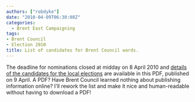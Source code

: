```yaml
---
authors: ["robdyke"]
date: "2010-04-09T06:30:08Z"
categories:
  - Brent East Campaigning
tags:
- Brent Council
- Election 2010
title: List of candidates for Brent Council wards.
---
```

The deadline for nominations closed at midday on 8 April 2010 and [details of the candidates for the local elections](http://www.robdyke.com/electreg.nsf/Files/LBBA-11/$FILE/SOPN.pdf "Local elections 2010 Statement of Persons nominated") are available in this PDF, published on 9 April. A PDF? Have Brent Council learned nothing about publishing information online? I'll rework the list and make it nice and human-readable without having to download a PDF!